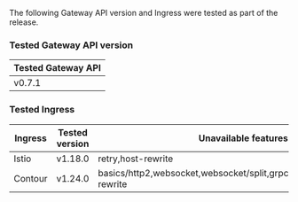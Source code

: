 <!--
  This documentation is inserted in release note for each release.
  All variables are defined in .
-->

The following Gateway API version and Ingress were tested as part of the release.

### Tested Gateway API version

| Tested Gateway API |
|--------------------|
| v0.7.1             |

### Tested Ingress

| Ingress | Tested version | Unavailable features                                                       |
|---------|----------------|----------------------------------------------------------------------------|
| Istio   | v1.18.0        | retry,host-rewrite                                                         |
| Contour | v1.24.0        | basics/http2,websocket,websocket/split,grpc,grpc/split,update,host-rewrite |
